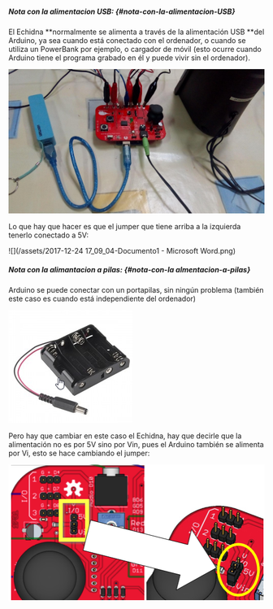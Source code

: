 ##### Nota con la alimentacion USB: {#nota-con-la-alimentacion-USB}

El Echidna **normalmente se alimenta a través de la alimentación USB **del Arduino, ya sea cuando está conectado con el ordenador, o cuando se utiliza un PowerBank por ejemplo, o cargador de móvil (esto ocurre cuando Arduino tiene el programa grabado en él y puede vivir sin el ordenador).

![](/images/image43.jpg)

Lo que hay que hacer es que el jumper que tiene arriba a la izquierda tenerlo conectado a 5V:

![](/assets/2017-12-24 17_09_04-Documento1 - Microsoft Word.png)

##### Nota con la alimantacion a pilas: {#nota-con-la almentacion-a-pilas}

Arduino se puede conectar con un portapilas, sin ningún problema (también este caso es cuando está independiente del ordenador)

![](/images/image5.png)

Pero hay que cambiar en este caso el Echidna, hay que decirle que la alimentación no es por 5V sino por Vin, pues el Arduino también se alimenta por Vi, esto se hace cambiando el jumper:

![](/images/image69.png)



